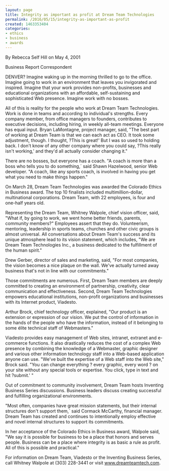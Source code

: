 ```yaml
---
layout: page
title: Integrity as important as profit at Dream Team Technologies
permalink: /2016/05/15/integrity-as-important-as-profit
created: 1463353404
categories:
- ethics
- business
- awards
---
```

By Rebecca Self Hill on <time>May 4, 2001</time>

Business Report Correspondent

DENVER? Imagine waking up in the morning thrilled to go to the office. Imagine going to work in an environment that leaves you invigorated and inspired. Imagine that your work provides non-profits, businesses and educational organizations with an affordable, self-sustaining and sophisticated Web presence. Imagine work with no bosses.

All of this is reality for the people who work at Dream Team Technologies. Work is done in teams and according to individual's strengths. Every company member, from office managers to founders, contributes to executive decisions, including hiring, in weekly all-team meetings. Everyone has equal input.
Bryan LaMontagne, project manager, said, "The best part of working at Dream Team is that we can each act as CEO. It took some adjustment, though. I thought, ?This is great!' But I was so used to holding back. I don't know of any other company where you could say, ?This really isn't working,' and they'd all actually consider changing it."

There are no bosses, but everyone has a coach. "A coach is more than a boss who tells you to do something,´ said Shawn Hazelwood, senior Web developer. "A coach, like any sports coach, is involved in having you get what you need to make things happen."

On March 28, Dream Team Technologies was awarded the Colorado Ethics in Business award. The top 10 finalists included multimillion-dollar, multinational corporations. Dream Team, with 22 employees, is four and one-half years old.

Representing the Dream Team, Whitney Walpole, chief vision officer, said, "What if, by going to work, we went home better friends, parents, community members?" Employees assert that they do. Volunteerism, mentoring, leadership in sports teams, churches and other civic groups is almost universal.
All conversations about Dream Team's success and its unique atmosphere lead to its vision statement, which includes, "We are Dream Team Technologies Inc., a business dedicated to the fulfillment of the human spirit."

Drew Gerber, director of sales and marketing, said, "For most companies, the vision becomes a nice plaque on the wall. We've actually turned away business that's not in line with our commitments."

Those commitments are numerous. First, Dream Team members are deeply committed to creating an environment of partnership, creativity, clear communication and effectiveness. Second, Dream Team Technologies empowers educational institutions, non-profit organizations and businesses with its Internet product, Viadesto.

Arthur Brock, chief technology officer, explained, "Our product is an extension or expression of our vision. We put the control of information in the hands of the people who have the information, instead of it belonging to some élite technical staff of Webmasters."

Viadesto provides easy management of Web sites, intranet, extranet and e-commerce functions. It also drastically reduces the cost of a complex Web presence by combining the knowledge of a Webmaster, graphic designer and various other information technology staff into a Web-based application anyone can use.
"We've built the expertise of a Web staff into the Web site," Brock said. "You can change everything ? every graphic, every word ? on your site without any special tools or expertise. You click, type in text and hit ?submit.' "

Out of commitment to community involvement, Dream Team hosts Inventing Business Series discussions. Business leaders discuss creating successful and fulfilling organizational environments.

"Most often, companies have great mission statements, but their internal structures don't support them,´ said Cormack McCarthy, financial manager. Dream Team has created and continues to intentionally employ effective and novel internal structures to support its commitments.

In her acceptance of the Colorado Ethics in Business award, Walpole said, "We say it is possible for business to be a place that honors and serves people. Business can be a place where integrity is as basic a rule as profit. All of this is possible and practical."

For information on Dream Team, Viadesto or the Inventing Business Series, call Whitney Walpole at (303) 228-3441 or visit www.dreamteamtech.com.
